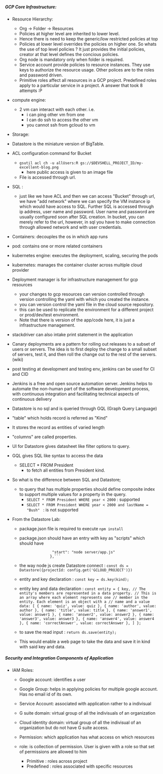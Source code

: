 ##### GCP Core Infrastructure:
* Resource Hierarchy:
  * Org -> Folder -> Resources
  * Policies at higher level are inherited to lower level.
  * Hence there is need to keep the generic/low restricted policies at top
  * Policies at lower level overrides the policies on higher one. So whats the use of top level policies ? It just provides the initial policies, creator at that level defines the concious policies.
  * Org node is mandatory only when folder is required.
  * Service account provide policies to resource instances. They use keys to authorize the resource usage. Other polices are to the roles and password driven.
  * Primitive roles affect all resources in a GCP project. Predefined roles apply to a particular service in a project. A answer that took 8 attempts :P
  
* compute engine:
  * 2 vm can interact with each other. i.e.
    * i can ping other vm from one
    * I can do ssh to access the other vm
    * you cannot ssh from gcloud to vm

* Storage:
 * Datastore is the miniature version of BigTable.
 * ACL configuration command for Bucket
   * ```gsutil acl ch -u allUsers:R gs://$DEVSHELL_PROJECT_ID/my-excellent-blog.png```
     * here public access is given to an image file
   * File is accessed through url.  

* SQL :
  * just like we have ACL and then we can access "Bucket" through url,  we have "add network" where we can specify the VM instance ip which would have access to SQL. Further SQL is accessed through ip address, user name and password. User name and password are usually configured soon after SQL creation. In bucket, you can merely refer to the url, however, in sql you have to make connection through allowed network and with user credentials.

* Containers: decouples the os in which app runs
* pod: contains one or more related containers
* kubernetes engine: executes the deployment, scaling, securing the pods
* kubernetes: manages the container cluster across multiple cloud provider
* Deployment manager is for infrastructure management for gcp resources
  * your changes to gcp resources can version controlled through version controlling the yaml with which you created the instance.
  * you can version control the yaml file in the cloud source repository.
  * this can be used to replicate the environment for a different project or prod/dev/test environment.
  * Note that there is version of the app/code here, it is just a infrastructure management.

* stackdriver can also intake print statement in the application

* Canary deployments are a pattern for rolling out releases to a subset of users or servers. The idea is to first deploy the change to a small subset of servers, test it, and then roll the change out to the rest of the servers. (wiki)

* post testing at development and testing env, jenkins can be used for CI and CID
 * Jenkins is a free and open source automation server. Jenkins helps to automate the non-human part of the software development process, with continuous integration and facilitating technical aspects of continuous delivery

* Datastore is no sql and is queried through GQL (Graph Query Language)
 * "table" which holds record is referred as "Kind"
 * It stores the record as entities of varied length
 * "columns" are called properties.
 * UI for Datastore gives datasheet like filter options to query.
 * GQL gives SQL like syntax to access the data 
    * SELECT * FROM President 
      * to fetch all entities from President kind.
 * So what is the difference between SQL and Datastore;
   * to query that has multiple properties should define composite index to support  multiple values for a property in the query.
     * ```SELECT * FROM President WHERE year < 2000``` : supported
     * ```SELECT * FROM President WHERE year < 2000 and lastName = "Bush" ``` : is not supported 
     
* From the Datastore Lab:
  * package.json file is required to execute ```npm install```
  * package.json should have an entry with key as "scripts" which should have 
    ```"scripts": {
                   "start": "node server/app.js"
                  },```
  * the way node js create Datastore connect : ```const ds = Datastore({projectId: config.get('GCLOUD_PROJECT')})```
  * entity and key declaration : ```const key = ds.key(kind);```
  * entity key and data declaration : ```const entity = {
   key,
// The entity's members are represented in a data property.
// This is an array where each element represents one
// member in the entity. Each element is an object with a // name and a value
   data: [
     { name: 'quiz', value: quiz },
     { name: 'author', value: author },
     { name: 'title', value: title },
     { name: 'answer1', value: answer1 },
     { name: 'answer2', value: answer2 },
     { name: 'answer3', value: answer3 },
     { name: 'answer4', value: answer4 },
     { name: 'correctAnswer', value: correctAnswer },
   ]
 };```
 
  *   to save the read input : ```return ds.save(entity);```
  * This would enable a web page to take the data and save it in kind with said key and data.

##### Security and Integration Components of Application
* IAM Roles:
  * Google account: identifies a user
  * Google Group: helps in applying policies for multiple google account. Has no email id of its own.
  * Service Account: associated with application rather to a indivisual
  * G suite domain: virtual group of all the indivisuals of an organization
  * Cloud identity domain: virtual group of all the indivisual of an organization but do not have G suite access.
  
  * Permission:  which application has what access on which resources
  * role: is collection of permission. User is given with a role so that set of permissions are allowed to him
      * Primitive : roles across project
      * Predefined : roles associated with specific resources
      
  
